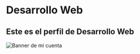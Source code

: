# Desarrollo Web
## Este es el perfil de Desarrollo Web

![Banner de mi cuenta](https://upload.wikimedia.org/wikipedia/commons/7/7e/Knowledge_Is_Human_Homepage_Animated_Banner.gif)
